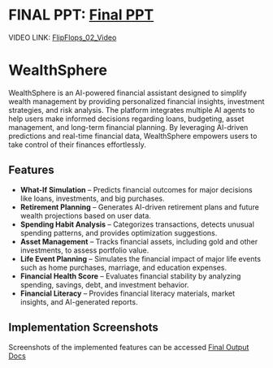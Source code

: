 # FINAL PPT: <a href="https://docs.google.com/presentation/d/170uBvGN9-6bTfW2KFL8STn1iyLJxfY9ibliYH-tPVmI/edit?usp=sharing" target="_blank" rel="noopener noreferrer">Final PPT</a>

VIDEO LINK: <a href="https://drive.google.com/file/d/147ax-AkQI8Qd6T6capQlF1_r2pEk9hc-/view?usp=sharing" target="_blank" rel="noopener noreferrer">FlipFlops_02_Video</a>
# WealthSphere  

WealthSphere is an AI-powered financial assistant designed to simplify wealth management by providing personalized financial insights, investment strategies, and risk analysis. The platform integrates multiple AI agents to help users make informed decisions regarding loans, budgeting, asset management, and long-term financial planning. By leveraging AI-driven predictions and real-time financial data, WealthSphere empowers users to take control of their finances effortlessly.

## Features  

- **What-If Simulation** – Predicts financial outcomes for major decisions like loans, investments, and big purchases.  
- **Retirement Planning** – Generates AI-driven retirement plans and future wealth projections based on user data.  
- **Spending Habit Analysis** – Categorizes transactions, detects unusual spending patterns, and provides optimization suggestions.  
- **Asset Management** – Tracks financial assets, including gold and other investments, to assess portfolio value.  
- **Life Event Planning** – Simulates the financial impact of major life events such as home purchases, marriage, and education expenses.  
- **Financial Health Score** – Evaluates financial stability by analyzing spending, savings, debt, and investment behavior.  
- **Financial Literacy** – Provides financial literacy materials, market insights, and AI-generated reports.  

## Implementation Screenshots  

Screenshots of the implemented features can be accessed <a href="https://docs.google.com/document/d/1RIhh9m8kQl1rGORl34IMvynPCkG7nTMg4TyvRZl7Ga4/edit?usp=sharing" target="_blank" rel="noopener noreferrer">Final Output Docs</a>

